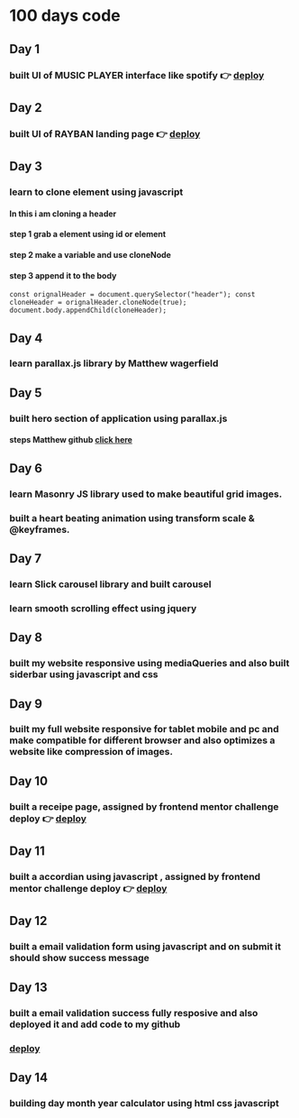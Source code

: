 # 100 days code 

## Day 1
### built UI of MUSIC PLAYER interface like spotify  👉 [deploy](https://music-player-5pur.vercel.app/)
## Day 2
### built UI of RAYBAN landing page  👉 [deploy](https://raybanglasses.netlify.app/)
## Day 3
### learn to clone element using javascript 
#### In this i am cloning a header 
#### step 1 grab a element using id or element  
#### step 2 make a variable and use cloneNode 
#### step 3 append it to the body 

<code>const orignalHeader = document.querySelector("header");
const cloneHeader = orignalHeader.cloneNode(true);
document.body.appendChild(cloneHeader);</code>

## Day 4
### learn parallax.js library by Matthew wagerfield

## Day 5
### built hero section of application using parallax.js

#### steps Matthew github [click here](https://github.com/wagerfield/parallax)

## Day 6
### learn Masonry JS library used to make beautiful grid images.
### built a heart beating animation using transform scale & @keyframes.

## Day 7
### learn Slick carousel library and built carousel 
### learn smooth scrolling effect using jquery

## Day 8
### built my website responsive using mediaQueries and also built siderbar using javascript and css

## Day 9
### built my full website responsive for tablet mobile and pc and make compatible for different browser and also optimizes a website like compression of images.

## Day 10
### built a receipe page, assigned by frontend mentor challenge deploy 👉 [deploy](https://receipepage.netlify.app/)

## Day 11
### built a accordian using javascript , assigned by frontend mentor challenge deploy 👉 [deploy](https://jsaccordian.netlify.app/)

## Day 12
### built a email validation form using javascript and on submit it should show success message

## Day 13
### built a email validation success fully resposive and also deployed it and add code to my github 
### [deploy](https://emailvalidationsucess.netlify.app/)

## Day 14
### building day month year calculator using html css javascript
